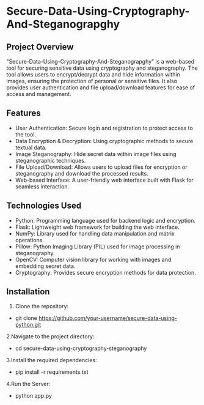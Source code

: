 # Secure-Data-Using-Cryptography-And-Steganograpghy


## Project Overview
"Secure-Data-Using-Cryptography-And-Steganograpghy" is a web-based tool for securing sensitive data using cryptography and steganography. The tool allows users to encrypt/decrypt data and hide information within images, ensuring the protection of personal or sensitive files. It also provides user authentication and file upload/download features for ease of access and management.

## Features
- User Authentication: Secure login and registration to protect access to the tool.
- Data Encryption & Decryption: Using cryptographic methods to secure textual data.
- Image Steganography: Hide secret data within image files using steganographic techniques.
- File Upload/Download: Allows users to upload files for encryption or steganography and download the processed results.
- Web-based Interface: A user-friendly web interface built with Flask for seamless interaction.

## Technologies Used
- Python: Programming language used for backend logic and encryption.
- Flask: Lightweight web framework for building the web interface.
- NumPy: Library used for handling data manipulation and matrix operations.
- Pillow: Python Imaging Library (PIL) used for image processing in steganography.
- OpenCV: Computer vision library for working with images and embedding secret data.
- Cryptography: Provides secure encryption methods for data protection.

## Installation

1. Clone the repository:

- git clone https://github.com/your-username/secure-data-using-python.git

2.Navigate to the project directory:

- cd secure-data-using-cryptography-steganography

3.Install the required dependencies:

- pip install -r requirements.txt

4.Run the Server:

- python app.py





